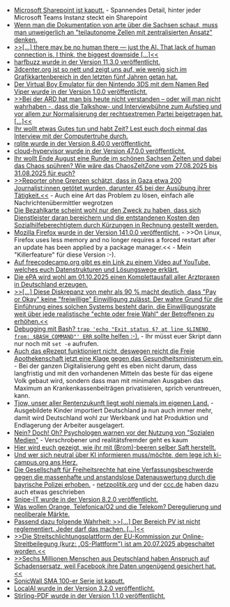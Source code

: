 * [Microsoft Sharepoint ist kaputt.](https://www.borncity.com/blog/2025/07/20/sharepoint-server-werden-ueber-0-day-schwachstelle-cve-2025-53770-angegriffen/) - Spannendes Detail, hinter jeder Microsoft Teams Instanz steckt ein Sharepoint
* [Wenn man die Dokumentation von arte über die Sachsen schaut, muss man unweigerlich an "teilautonome Zellen mit zentralisierten Ansatz" denken.](https://www.youtube.com/watch?v=tzwMzEEnKEE)
* [>>[...] there may be no human there — just the AI. That lack of human connection is, I think, the biggest downside [...]<<](https://lucumr.pocoo.org/2025/7/20/the-next-generation/)
* [harfbuzz wurde in der Version 11.3.0 veröffentlicht.](https://github.com/harfbuzz/harfbuzz/releases/tag/11.3.0)
* [3dcenter.org ist so nett und zeigt uns auf, wie wenig sich im Grafikkartenbereich in den letzten fünf Jahren getan hat.](https://www.3dcenter.org/news/news-des-21-juli-2025)
* [Der Virtual Boy Emulator für den Nintendo 3DS mit dem Namen Red Viper wurde in der Version 1.0.0 veröffentlicht.](https://wiidatabase.de/red-viper-v1-0-0/)
*  [>>Bei der ARD hat man bis heute nicht verstanden – oder will man nicht wahrhaben -, dass die Talkshow- und Interviewbühne zum Aufstieg und vor allem zur Normalisierung der rechtsextremen Partei beigetragen hat. [...]<<](https://netzpolitik.org/2025/sommerinterview-protest-wer-hilft-hier-der-afd/)
* [Ihr wollt etwas Gutes tun und habt Zeit? Lest euch doch einmal das Interview mit der Computertruhe durch.](https://netzpolitik.org/2025/hardware-spenden-weil-es-der-staat-nicht-gebacken-bekommt/)
* [rqlite wurde in der Version 8.40.0 veröffentlicht.](https://github.com/rqlite/rqlite/releases/tag/v8.40.0)
* [cloud-hypervisor wurde in der Version 47.0.0 veröffentlicht.](https://github.com/cloud-hypervisor/cloud-hypervisor/releases/tag/v47.0)
* [Ihr wollt Ende August eine Runde im schönen Sachsen Zelten und dabei das Chaos spühren? Wie wäre das ChaosZeltZone vom 27.08.2025 bis 31.08.2025 für euch?](https://events.ccc.de/2025/07/22/chaoszeltzone2025/)
* [>>Reporter ohne Grenzen schätzt, dass in Gaza etwa 200 Journalist:innen getötet wurden, darunter 45 bei der Ausübung ihrer Tätigkeit.<<](https://netzpolitik.org/2025/journalistenvereinigung-warnt-die-letzten-reporter-in-gaza-drohen-zu-verhungern/) - Auch eine Art das Problem zu lösen, einfach alle Nachrichtenübermittler wegrotzen
* [Die Bezahlkarte scheint wohl nur den Zweck zu haben, dass sich Dienstleister daran bereichern und die entstandenen Kosten den Sozialhilfeberechtigtem durch Kürzungen in Rechnung gestellt werden.](https://netzpolitik.org/2025/senat-prescht-vor-hamburg-will-bezahlkarten-ausweiten/)
* [Mozilla Firefox wurde in der Version 141.0.0 veröffentlicht.](https://www.mozilla.org/en-US/firefox/141.0/releasenotes/) - >>On Linux, Firefox uses less memory and no longer requires a forced restart after an update has been applied by a package manager.<< - Mein "Killerfeature" für diese Version :-).
* [Auf freecodecamp.org gibt es ein Link zu einem Video auf YouTube, welches euch Datenstrukturen und Lösungswege erklärt.](https://www.freecodecamp.org/news/data-structure-and-algorithm-patterns-for-leetcode-interviews/)
* [Die ePA wird wohl am 01.10.2025 einen Komplettausfall aller Arztpraxen in Deutschland erzeugen.](https://www.borncity.com/blog/2025/07/22/elektronische-patientenakte-epa-derzeit-ungenutzt-und-ein-desaster/)
* [>>[...] Diese Diskrepanz von mehr als 90 % macht deutlich, dass "Pay or Okay" keine "freiwillige" Einwilligung zulässt. Der wahre Grund für die Einführung eines solchen Systems besteht darin, die Einwilligungsrate weit über jede realistische "echte oder freie Wahl" der Betroffenen zu erhöhen.<<](https://noyb.eu/de/noybs-pay-or-okay-report-how-companies-make-you-pay-privacy)
* [Debugging mit Bash? `trap 'echo "Exit status $? at line $LINENO from: $BASH_COMMAND"' ERR` sollte helfen :-).](https://utcc.utoronto.ca/~cks/space/blog/programming/BashGoodSetEReports) - Ihr müsst euer Skript dann nur noch mit `set -e` aufrufen.
* [Auch das eRezept funktioniert nicht, deswegen reicht die Freie Apothekenschaft jetzt eine Klage gegen das Gesundheitsministerum ein.](https://www.borncity.com/blog/2025/07/24/erezept-stoerungen-freie-apothekerschaft-geht-gegen-gesundheitsministerium-vor/) - Bei der ganzen Digitalisierung geht es eben nicht darum, dass langfristig und mit den vorhandenen Mitteln das beste für das eigene Volk gebaut wird, sondern dass man mit minimalen Ausgaben das Maximum an Krankenkassenbeiträgen privatisieren, sprich veruntreuen, kann.
* [Tjow, unser aller Rentenzukunft liegt wohl niemals im eigenen Land.](https://www.deutschlandfunk.de/deutsche-auswanderer-ungarn-gruende-100.html) - Ausgebildete Kinder importiert Deutschland ja nun auch immer mehr, damit wird Deutschland wohl zur Werkbank und hat Produktion und Endlagerung der Arbeiter ausgelagert.
* [Nein? Doch! Oh? Psychologen warnen vor der Nutzung von "Sozialen Medien"](https://netzpolitik.org/2025/psychologinnen-warnen-soziale-medien-als-zerrspiegel-der-gesellschaft/) - Verschrobener und realitätsfremder geht es kaum
* [Hier wird euch gezeigt, wie ihr mit (Brom)-beeren selber Saft herstellt.](https://www.kostbarenatur.net/brombeersaft-selber-machen/)
* [Und wer sich neutral über KI informieren muss/möchte, dem lege ich ki-campus.org ans Herz.](https://ki-campus.org/)
* [Die Gesellschaft für Freiheitsrechte hat eine Verfassungsbeschwerde gegen die massenhafte und anstandslose Datenauswertung durch die bayrische Polizei erhoben.](https://freiheitsrechte.org/ueber-die-gff/presse/pressemitteilungen-der-gesellschaft-fur-freiheitsrechte/blackbox-palantir-gff-erhebt-verfassungsbeschwerde-gegen-massenhafte-datenauswertung-durch-polizei-in-bayern) - [netzpolitik.org](https://netzpolitik.org/2025/verfassungsbeschwerde-das-problem-heisst-nicht-nur-palantir/) und der [ccc.de](https://www.ccc.de/de/updates/2025/palantir-bayern) haben dazu auch etwas geschrieben
* [Snipe-IT wurde in der Version 8.2.0 veröffentlicht.](https://github.com/grokability/snipe-it/releases/tag/v8.2.0)
* [Was wollen Orange, Telefonica/O2 und die Telekom? Deregulierung und neoliberale Märkte.](https://netzpolitik.org/2025/digital-networks-act-dieses-internet-der-zukunft-wuenschen-sich-die-maechtigen-telekom-konzerne/)
* [Passend dazu folgende Wahrheit: >>[...]  Der Bereich PV ist nicht reglementiert. Jeder darf das machen. [...]<<](https://www.borncity.com/blog/2025/07/25/sma-firmware-update-sperre-fuer-sunny-tripower-smart-energy-und-bmz-hyperion-7-5/#comment-224402)
* [>>Die Streitschlichtungsplattform der EU-Kommission zur Online-Streitbeilegung (kurz: „OS-Plattform") ist am 20.07.2025 abgeschaltet worden.<<](https://www.borncity.com/blog/2025/07/25/eu-streitschlichtungsplattform-abgeschaltet-webseiten-anpassen/)
* [>>Sechs Millionen Menschen aus Deutschland haben Anspruch auf Schadensersatz, weil Facebook ihre Daten ungenügend gesichert hat.<<](https://netzpolitik.org/2025/facebook-datenleck-meta-muss-mir-250-euro-zahlen-dir-auch/)
* [SonicWall SMA 100-er Serie ist kaputt.](https://www.bleepingcomputer.com/news/security/sonicwall-warns-of-critical-rce-flaw-in-sma-100-VPN-appliances/)
* [LocalAI wurde in der Version 3.2.0 veröffentlicht.](https://github.com/mudler/LocalAI/releases/tag/v3.2.0)
* [Stirling-PDF wurde in der Version 1.1.0 veröffentlicht.](https://github.com/Stirling-Tools/Stirling-PDF/releases/tag/v1.1.0)
